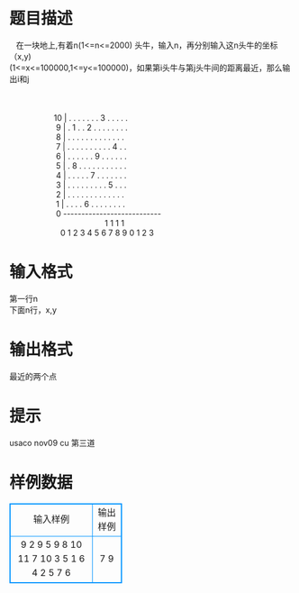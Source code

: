 # 

 
 # 题目描述 
&nbsp;&nbsp;&nbsp;在一块地上,有着n(1&lt;=n&lt;=2000)&nbsp;头牛，输入n，再分别输入这n头牛的坐标（x,y)&nbsp;<BR>(1&lt;=x&lt;=100000,1&lt;=y&lt;=100000)，如果第i头牛与第j头牛间的距离最近，那么输出i和j<BR>&nbsp;&nbsp;<BR>&nbsp;&nbsp;&nbsp;&nbsp;&nbsp;&nbsp;&nbsp;&nbsp;&nbsp;&nbsp;&nbsp;&nbsp;&nbsp;&nbsp;&nbsp;&nbsp;&nbsp;&nbsp;&nbsp;<BR><BR>&nbsp;&nbsp;&nbsp;&nbsp;&nbsp;&nbsp;&nbsp;&nbsp;&nbsp;&nbsp;&nbsp;&nbsp;&nbsp;&nbsp;&nbsp;&nbsp;&nbsp;&nbsp;&nbsp;&nbsp;10&nbsp;|&nbsp;.&nbsp;.&nbsp;.&nbsp;.&nbsp;.&nbsp;.&nbsp;.&nbsp;3&nbsp;.&nbsp;.&nbsp;.&nbsp;.&nbsp;.<BR>&nbsp;&nbsp;&nbsp;&nbsp;&nbsp;&nbsp;&nbsp;&nbsp;&nbsp;&nbsp;&nbsp;&nbsp;&nbsp;&nbsp;&nbsp;&nbsp;&nbsp;&nbsp;&nbsp;&nbsp;&nbsp;9&nbsp;|&nbsp;.&nbsp;1&nbsp;.&nbsp;.&nbsp;2&nbsp;.&nbsp;.&nbsp;.&nbsp;.&nbsp;.&nbsp;.&nbsp;.&nbsp;.<BR>&nbsp;&nbsp;&nbsp;&nbsp;&nbsp;&nbsp;&nbsp;&nbsp;&nbsp;&nbsp;&nbsp;&nbsp;&nbsp;&nbsp;&nbsp;&nbsp;&nbsp;&nbsp;&nbsp;&nbsp;&nbsp;8&nbsp;|&nbsp;.&nbsp;.&nbsp;.&nbsp;.&nbsp;.&nbsp;.&nbsp;.&nbsp;.&nbsp;.&nbsp;.&nbsp;.&nbsp;.&nbsp;.<BR>&nbsp;&nbsp;&nbsp;&nbsp;&nbsp;&nbsp;&nbsp;&nbsp;&nbsp;&nbsp;&nbsp;&nbsp;&nbsp;&nbsp;&nbsp;&nbsp;&nbsp;&nbsp;&nbsp;&nbsp;&nbsp;7&nbsp;|&nbsp;.&nbsp;.&nbsp;.&nbsp;.&nbsp;.&nbsp;.&nbsp;.&nbsp;.&nbsp;.&nbsp;.&nbsp;4&nbsp;.&nbsp;.<BR>&nbsp;&nbsp;&nbsp;&nbsp;&nbsp;&nbsp;&nbsp;&nbsp;&nbsp;&nbsp;&nbsp;&nbsp;&nbsp;&nbsp;&nbsp;&nbsp;&nbsp;&nbsp;&nbsp;&nbsp;&nbsp;6&nbsp;|&nbsp;.&nbsp;.&nbsp;.&nbsp;.&nbsp;.&nbsp;.&nbsp;9&nbsp;.&nbsp;.&nbsp;.&nbsp;.&nbsp;.&nbsp;.<BR>&nbsp;&nbsp;&nbsp;&nbsp;&nbsp;&nbsp;&nbsp;&nbsp;&nbsp;&nbsp;&nbsp;&nbsp;&nbsp;&nbsp;&nbsp;&nbsp;&nbsp;&nbsp;&nbsp;&nbsp;&nbsp;5&nbsp;|&nbsp;.&nbsp;8&nbsp;.&nbsp;.&nbsp;.&nbsp;.&nbsp;.&nbsp;.&nbsp;.&nbsp;.&nbsp;.&nbsp;.&nbsp;.<BR>&nbsp;&nbsp;&nbsp;&nbsp;&nbsp;&nbsp;&nbsp;&nbsp;&nbsp;&nbsp;&nbsp;&nbsp;&nbsp;&nbsp;&nbsp;&nbsp;&nbsp;&nbsp;&nbsp;&nbsp;&nbsp;4&nbsp;|&nbsp;.&nbsp;.&nbsp;.&nbsp;.&nbsp;.&nbsp;7&nbsp;.&nbsp;.&nbsp;.&nbsp;.&nbsp;.&nbsp;.&nbsp;.<BR>&nbsp;&nbsp;&nbsp;&nbsp;&nbsp;&nbsp;&nbsp;&nbsp;&nbsp;&nbsp;&nbsp;&nbsp;&nbsp;&nbsp;&nbsp;&nbsp;&nbsp;&nbsp;&nbsp;&nbsp;&nbsp;3&nbsp;|&nbsp;.&nbsp;.&nbsp;.&nbsp;.&nbsp;.&nbsp;.&nbsp;.&nbsp;.&nbsp;.&nbsp;5&nbsp;.&nbsp;.&nbsp;.<BR>&nbsp;&nbsp;&nbsp;&nbsp;&nbsp;&nbsp;&nbsp;&nbsp;&nbsp;&nbsp;&nbsp;&nbsp;&nbsp;&nbsp;&nbsp;&nbsp;&nbsp;&nbsp;&nbsp;&nbsp;&nbsp;2&nbsp;|&nbsp;.&nbsp;.&nbsp;.&nbsp;.&nbsp;.&nbsp;.&nbsp;.&nbsp;.&nbsp;.&nbsp;.&nbsp;.&nbsp;.&nbsp;.<BR>&nbsp;&nbsp;&nbsp;&nbsp;&nbsp;&nbsp;&nbsp;&nbsp;&nbsp;&nbsp;&nbsp;&nbsp;&nbsp;&nbsp;&nbsp;&nbsp;&nbsp;&nbsp;&nbsp;&nbsp;&nbsp;1&nbsp;|&nbsp;.&nbsp;.&nbsp;.&nbsp;.&nbsp;6&nbsp;.&nbsp;.&nbsp;.&nbsp;.&nbsp;.&nbsp;.&nbsp;.&nbsp;.<BR>&nbsp;&nbsp;&nbsp;&nbsp;&nbsp;&nbsp;&nbsp;&nbsp;&nbsp;&nbsp;&nbsp;&nbsp;&nbsp;&nbsp;&nbsp;&nbsp;&nbsp;&nbsp;&nbsp;&nbsp;&nbsp;0&nbsp;---------------------------<BR>&nbsp;&nbsp;&nbsp;&nbsp;&nbsp;&nbsp;&nbsp;&nbsp;&nbsp;&nbsp;&nbsp;&nbsp;&nbsp;&nbsp;&nbsp;&nbsp;&nbsp;&nbsp;&nbsp;&nbsp;&nbsp;&nbsp;&nbsp;&nbsp;&nbsp;&nbsp;&nbsp;&nbsp;&nbsp;&nbsp;&nbsp;&nbsp;&nbsp;&nbsp;&nbsp;&nbsp;&nbsp;&nbsp;&nbsp;&nbsp;&nbsp;&nbsp;&nbsp;1&nbsp;1&nbsp;1&nbsp;1<BR>&nbsp;&nbsp;&nbsp;&nbsp;&nbsp;&nbsp;&nbsp;&nbsp;&nbsp;&nbsp;&nbsp;&nbsp;&nbsp;&nbsp;&nbsp;&nbsp;&nbsp;&nbsp;&nbsp;&nbsp;&nbsp;&nbsp;&nbsp;0&nbsp;1&nbsp;2&nbsp;3&nbsp;4&nbsp;5&nbsp;6&nbsp;7&nbsp;8&nbsp;9&nbsp;0&nbsp;1&nbsp;2&nbsp;3 

 
 # 输入格式 
第一行n<BR>下面n行，x,y 

 
 # 输出格式 
最近的两个点 

 
 # 提示 
usaco&nbsp;nov09&nbsp;cu&nbsp;第三道 
# 样例数据
<style>
        table,table tr th, table tr td { border:1px solid #0094ff; }
        table { width: 200px; min-height: 25px; line-height: 25px; text-align: center; border-collapse: collapse;}   
    </style>
<table>
	<tr>
		<td>输入样例</td>
		<td>输出样例</td>
	</tr>
<tr><td>9
2 9
5 9
8 10
11 7
10 3
5 1
6 4
2 5
7 6</td><td>7 9</td></tr></table>

